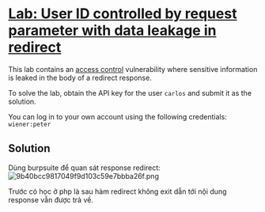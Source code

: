 # [Lab: User ID controlled by request parameter with data leakage in redirect](https://portswigger.net/web-security/access-control/lab-user-id-controlled-by-request-parameter-with-data-leakage-in-redirect)

This lab contains an  [access control](https://portswigger.net/web-security/access-control)  vulnerability where sensitive information is leaked in the body of a redirect response.

To solve the lab, obtain the API key for the user  `carlos`  and submit it as the solution.

You can log in to your own account using the following credentials:  `wiener:peter`

## Solution
Dùng burpsuite để quan sát response redirect:
![9b40bcc9817049f9d103c59e7bbba26f.png](../../../../../../_resources/9b40bcc9817049f9d103c59e7bbba26f.png)

Trước có học ở php là sau hàm redirect không exit dẫn tới nội dung response vẫn được trả về.